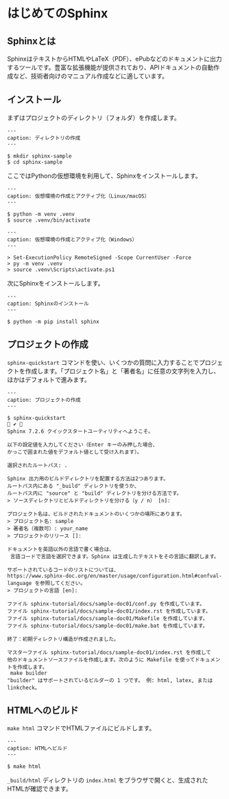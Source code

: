 # はじめてのSphinx

## Sphinxとは

SphinxはテキストからHTMLやLaTeX（PDF）、ePubなどのドキュメントに出力するツールです。豊富な拡張機能が提供されており、APIドキュメントの自動作成など、技術者向けのマニュアル作成などに適しています。

## インストール

まずはプロジェクトのディレクトリ（フォルダ）を作成します。

```{code-block} bash
---
caption: ディレクトリの作成
---

$ mkdir sphinx-sample
$ cd sphinx-sample
```

ここではPythonの仮想環境を利用して、Sphinxをインストールします。

```{code-block} bash
---
caption: 仮想環境の作成とアクティブ化（Linux/macOS）
---

$ python -m venv .venv
$ source .venv/bin/activate
```

```{code-block} powershell
---
caption: 仮想環境の作成とアクティブ化（Windows）
---

> Set-ExecutionPolicy RemoteSigned -Scope CurrentUser -Force
> py -m venv .venv
> source .venv\Scripts\activate.ps1
```

次にSphinxをインストールします。

```{code-block} bash
---
caption: Sphinxのインストール
---

$ python -m pip install sphinx
```

## プロジェクトの作成

`sphinx-quickstart` コマンドを使い、いくつかの質問に入力することでプロジェクトを作成します。「プロジェクト名」と「著者名」に任意の文字列を入力し、ほかはデフォルトで進みます。

```{code-block} bash
---
caption: プロジェクトの作成
---

$ sphinx-quickstart                                                                                                                                   ✔  
Sphinx 7.2.6 クイックスタートユーティリティへようこそ。

以下の設定値を入力してください（Enter キーのみ押した場合、
かっこで囲まれた値をデフォルト値として受け入れます）。

選択されたルートパス: .

Sphinx 出力用のビルドディレクトリを配置する方法は2つあります。
ルートパス内にある "_build" ディレクトリを使うか、
ルートパス内に "source" と "build" ディレクトリを分ける方法です。
> ソースディレクトリとビルドディレクトリを分ける（y / n） [n]: 

プロジェクト名は、ビルドされたドキュメントのいくつかの場所にあります。
> プロジェクト名: sample
> 著者名（複数可）: your_name
> プロジェクトのリリース []: 

ドキュメントを英語以外の言語で書く場合は、
 言語コードで言語を選択できます。Sphinx は生成したテキストをその言語に翻訳します。

サポートされているコードのリストについては、
https://www.sphinx-doc.org/en/master/usage/configuration.html#confval-language を参照してください。
> プロジェクトの言語 [en]: 

ファイル sphinx-tutorial/docs/sample-doc01/conf.py を作成しています。
ファイル sphinx-tutorial/docs/sample-doc01/index.rst を作成しています。
ファイル sphinx-tutorial/docs/sample-doc01/Makefile を作成しています。
ファイル sphinx-tutorial/docs/sample-doc01/make.bat を作成しています。

終了：初期ディレクトリ構造が作成されました。

マスターファイル sphinx-tutorial/docs/sample-doc01/index.rst を作成して
他のドキュメントソースファイルを作成します。次のように Makefile を使ってドキュメントを作成します。
 make builder
"builder" はサポートされているビルダーの 1 つです。 例: html, latex, または linkcheck。

```

## HTMLへのビルド

`make html` コマンドでHTMLファイルにビルドします。

```{code-block} bash
---
caption: HTMLへビルド
---

$ make html
```

`_build/html` ディレクトリの `index.html` をブラウザで開くと、生成されたHTMLが確認できます。